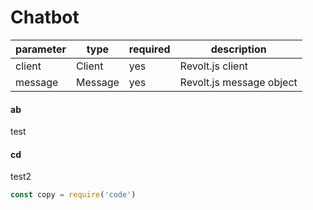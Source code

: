 # Chatbot

| parameter | type | required | description |
|-----------|------|----------|-------------|
| client | Client | yes | Revolt.js client |
| message | Message | yes | Revolt.js message object |

<!-- tabs:start -->
#### **ab**

test

#### **cd**

test2

<!-- tabs:end -->

```js
const copy = require('code')
```